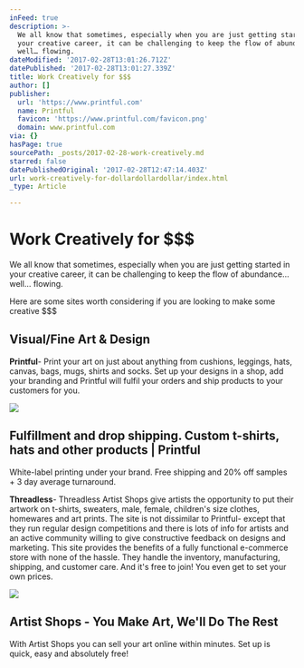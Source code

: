 ```yaml
---
inFeed: true
description: >-
  We all know that sometimes, especially when you are just getting started in
  your creative career, it can be challenging to keep the flow of abundance…
  well… flowing.
dateModified: '2017-02-28T13:01:26.712Z'
datePublished: '2017-02-28T13:01:27.339Z'
title: Work Creatively for $$$
author: []
publisher:
  url: 'https://www.printful.com'
  name: Printful
  favicon: 'https://www.printful.com/favicon.png'
  domain: www.printful.com
via: {}
hasPage: true
sourcePath: _posts/2017-02-28-work-creatively.md
starred: false
datePublishedOriginal: '2017-02-28T12:47:14.403Z'
url: work-creatively-for-dollardollardollar/index.html
_type: Article

---
```

# Work Creatively for $$$

We all know that sometimes, especially when you are just getting started in your creative career, it can be challenging to keep the flow of abundance... well... flowing.

Here are some sites worth considering if you are looking to make some creative $$$

## Visual/Fine Art & Design

**Printful**- Print your art on just about anything from cushions, leggings, hats, canvas, bags, mugs, shirts and socks. Set up your designs in a shop, add your branding and Printful will fulfil your orders and ship products to your customers for you.

<article style=""><img src="https://s3-us-west-2.amazonaws.com/the-grid-img/p/40fd5226b23912f3df48c141300883efdcc1a812.png" /><h1>Fulfillment and drop shipping. Custom t-shirts, hats and other products | Printful</h1><p>White-label printing under your brand. Free shipping and 20% off samples + 3 day average turnaround.</p></article>

**Threadless**- Threadless Artist Shops give artists the opportunity to put their artwork on t-shirts, sweaters, male, female, children's size clothes, homewares and art prints. The site is not dissimilar to Printful- except that they run regular design competitions and there is lots of info for artists and an active community willing to give constructive feedback on designs and marketing. This site provides the benefits of a fully functional e-commerce store with none of the hassle. They handle the inventory, manufacturing, shipping, and customer care. And it's free to join! You even get to set your own prices.

<article style=""><img src="https://s3-us-west-2.amazonaws.com/the-grid-img/p/3b11aba08891eacb9454c7bb72130695b7de7dfd.jpg" /><h1>Artist Shops - You Make Art, We'll Do The Rest</h1><p>With Artist Shops you can sell your art online within minutes. Set up is quick, easy and absolutely free!</p></article>